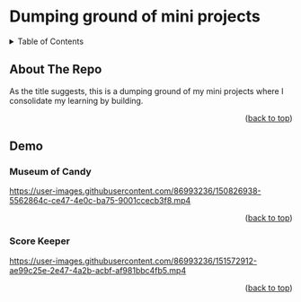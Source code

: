 # Dumping ground of mini projects

<!-- TABLE OF CONTENTS -->
<details>
  <summary>Table of Contents</summary>
  <ol>
    <li>
      <a href="#about-the-repo">About The Project</a>
    </li>
    <li>
      <a href="#demo">Demo</a>
      <ul>
        <li><a href="#museum-of-candy">Museum of Candy</a></li>
      </ul>
      <ul>
        <li><a href="#score-keeper">Score Keeper</a></li>
      </ul>
    </li>
  </ol>
</details>



<!-- ABOUT THE PROJECT -->
## About The Repo

As the title suggests, this is a dumping ground of my mini projects where I consolidate my learning by building.

<p align="right">(<a href="#top">back to top</a>)</p>



<!-- Demos -->
## Demo
### Museum of Candy

https://user-images.githubusercontent.com/86993236/150826938-5562864c-ce47-4e0c-ba75-9001ccecb3f8.mp4

<p align="right">(<a href="#top">back to top</a>)</p>

### Score Keeper

https://user-images.githubusercontent.com/86993236/151572912-ae99c25e-2e47-4a2b-acbf-af981bbc4fb5.mp4

<p align="right">(<a href="#top">back to top</a>)</p>




